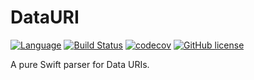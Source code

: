 # DataURI
[![Language](https://img.shields.io/badge/Swift-3-brightgreen.svg)](http://swift.org)
[![Build Status](https://travis-ci.org/nodes-vapor/DataURI.svg?branch=master)](https://travis-ci.org/nodes-vapor/DataURI)
[![codecov](https://codecov.io/gh/nodes-vapor/DataURI/branch/master/graph/badge.svg)](https://codecov.io/gh/nodes-vapor/DataURI)
[![GitHub license](https://img.shields.io/badge/license-MIT-blue.svg)](https://raw.githubusercontent.com/nodes-vapor/DataURI/master/LICENSE)

A pure Swift parser for Data URIs.
